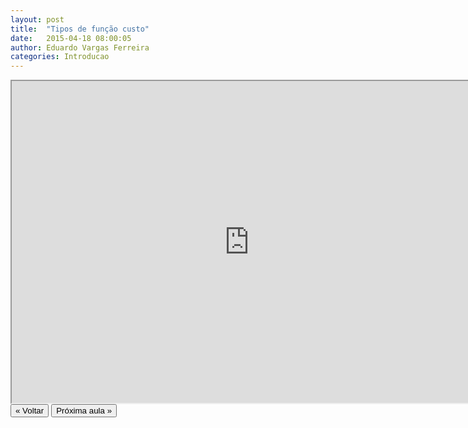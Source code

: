 ```yaml
---
layout: post
title:  "Tipos de função custo"
date:   2015-04-18 08:00:05
author: Eduardo Vargas Ferreira
categories: Introducao
---
```


<center>
<iframe width="760" height="515" src="https://www.youtube.com/embed/cWQjfoEkan4?autoplay=0"> </iframe>
</center>


<FORM>
<INPUT Type="BUTTON" align="left" Value="&laquo; Voltar" Onclick="window.location.href='https://eduardoleg.github.io/ML4all/1parte/'">
<INPUT Type="BUTTON" align="left" Value="Próxima aula &raquo;" Onclick="window.location.href='https://eduardoleg.github.io/ML4all/'">
</FORM>
